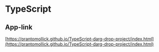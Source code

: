 # TypeScript
## App-link 
[https://prantomollick.github.io/TypeScript-darg-drop-project/index.html](https://prantomollick.github.io/TypeScript-darg-drop-project/index.html) 